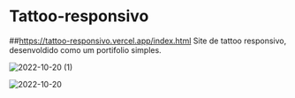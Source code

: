# Tattoo-responsivo
##https://tattoo-responsivo.vercel.app/index.html
Site de tattoo responsivo, desenvoldido como um portifolio simples.

![2022-10-20 (1)](https://user-images.githubusercontent.com/103390905/196943255-0cd9670f-b3fb-43c7-aa2e-3d25d7dfc2ce.png)

![2022-10-20](https://user-images.githubusercontent.com/103390905/196943266-6d72958f-8125-4be1-ab1d-49daffaf2c8f.png)
<br><br><br>
